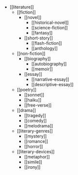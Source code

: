 - [[literature]]
  - [[fiction]]
    - [[novel]]
      - [[historical-novel]]
      - [[science-fiction]]
      - [[fantasy]]
    - [[short-story]]
      - [[flash-fiction]]
      - [[anthology]]
  - [[non-fiction]]
    - [[biography]]
      - [[autobiography]]
      - [[memoir]]
    - [[essay]]
      - [[narrative-essay]]
      - [[descriptive-essay]]
  - [[poetry]]
    - [[sonnet]]
    - [[haiku]]
    - [[free-verse]]
  - [[drama]]
    - [[tragedy]]
    - [[comedy]]
    - [[melodrama]]
  - [[literary-genres]]
    - [[mystery]]
    - [[romance]]
    - [[horror]]
  - [[literary-devices]]
    - [[metaphor]]
    - [[simile]]
    - [[irony]]
